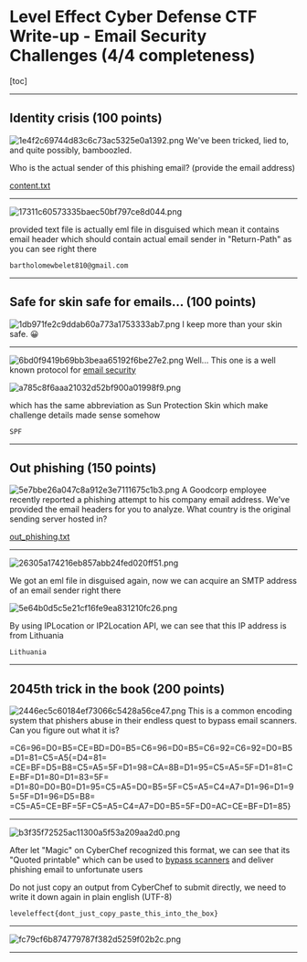 # Level Effect Cyber Defense CTF Write-up - Email Security Challenges (4/4 completeness)
[toc]
***
## Identity crisis (100 points)
![1e4f2c69744d83c6c73ac5325e0a1392.png](/_resources/1e4f2c69744d83c6c73ac5325e0a1392.png)
We've been tricked, lied to, and quite possibly, bamboozled.

Who is the actual sender of this phishing email? (provide the email address)

[content.txt](https://leveleffectcda.ctfd.io/files/b31006ba550c1e7c062f0db293c8f89d/content.txt?token=eyJ1c2VyX2lkIjoxNTE0LCJ0ZWFtX2lkIjpudWxsLCJmaWxlX2lkIjozNH0.ZpPxaQ.L7KN26W5T-Bb27m1n5qOEjAdsbw)
***
![17311c60573335baec50bf797ce8d044.png](/_resources/17311c60573335baec50bf797ce8d044.png)

provided text file is actually eml file in disguised which mean it contains email header which should contain actual email sender in "Return-Path" as you can see right there 

```
bartholomewbelet810@gmail.com
```
***
## Safe for skin safe for emails... (100 points)
![1db971fe2c9ddab60a773a1753333ab7.png](/_resources/1db971fe2c9ddab60a773a1753333ab7.png)
I keep more than your skin safe. 😀
***
![6bd0f9419b69bb3beaa65192f6be27e2.png](/_resources/6bd0f9419b69bb3beaa65192f6be27e2.png)
Well... This one is a well known protocol for [email security](https://www.checkpoint.com/cyber-hub/threat-prevention/what-is-email-security/email-security-protocols-every-business-should-have/) 

![a785c8f6aaa21032d52bf900a01998f9.png](/_resources/a785c8f6aaa21032d52bf900a01998f9.png)

which has the same abbreviation as Sun Protection Skin which make challenge details made sense somehow

```
SPF
```
***
## Out phishing (150 points)
![5e7bbe26a047c8a912e3e7111675c1b3.png](/_resources/5e7bbe26a047c8a912e3e7111675c1b3.png)
A Goodcorp employee recently reported a phishing attempt to his company email address. We've provided the email headers for you to analyze. What country is the original sending server hosted in?

[out_phishing.txt](https://leveleffectcda.ctfd.io/files/b995a5cc801a23830ec8a82881ebdfd0/out_phishing.txt?token=eyJ1c2VyX2lkIjoxNTE0LCJ0ZWFtX2lkIjpudWxsLCJmaWxlX2lkIjo3Mn0.ZpPxLQ.uFiNk6R2nEacZywRhS2pSz2rbQM)
***
![26305a174216eb857abb24fed020ff51.png](/_resources/26305a174216eb857abb24fed020ff51.png)

We got an eml file in disguised again, now we can acquire an SMTP address of an email sender right there

![5e64b0d5c5e21cf16fe9ea831210fc26.png](/_resources/5e64b0d5c5e21cf16fe9ea831210fc26.png)

By using IPLocation or IP2Location API, we can see that this IP address is from Lithuania

```
Lithuania
```
***
## 2045th trick in the book (200 points)
![2446ec5c60184ef73066c5428a56ce47.png](/_resources/2446ec5c60184ef73066c5428a56ce47.png)
This is a common encoding system that phishers abuse in their endless quest to bypass email scanners. Can you figure out what it is?

=C6=96=D0=B5=CE=BD=D0=B5=C6=96=D0=B5=C6=92=C6=92=D0=B5=D1=81=C5=A5{=D4=81=
=CE=BF=D5=B8=C5=A5=5F=D1=98=CA=8B=D1=95=C5=A5=5F=D1=81=CE=BF=D1=80=D1=83=5F=
=D1=80=D0=B0=D1=95=C5=A5=D0=B5=5F=C5=A5=C4=A7=D1=96=D1=95=5F=D1=96=D5=B8=
=C5=A5=CE=BF=5F=C5=A5=C4=A7=D0=B5=5F=D0=AC=CE=BF=D1=85}
***
![b3f35f72525ac11300a5f53a209aa2d0.png](/_resources/b3f35f72525ac11300a5f53a209aa2d0.png)

After let "Magic" on CyberChef recognized this format, we can see that its "Quoted printable" which can be used to [bypass scanners](https://www.avanan.com/blog/using-quoted-printable-encoding-to-bypass-scanners) and deliver phishing email to unfortunate users

Do not just copy an output from CyberChef to submit directly, we need to write it down again in plain english (UTF-8)

```
leveleffect{dont_just_copy_paste_this_into_the_box}
```
***
![fc79cf6b874779787f382d5259f02b2c.png](/_resources/c010fb44f7434c218c4f343013e6290e.png)
***
